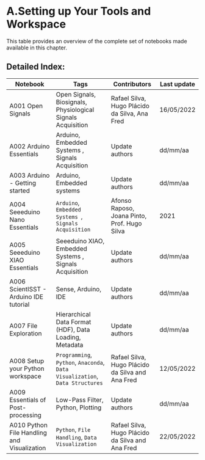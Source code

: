 # A.Setting up Your Tools and Workspace 
 This table provides an overview of the complete set of notebooks made available in this chapter. 

 ## Detailed Index:  
Notebook  | Tags | Contributors | Last update 
---  | --- | --- | --- 
A001 Open Signals | Open Signals, Biosignals, Physiological Signals Acquisition| Rafael Silva, Hugo Plácido da Silva, Ana Fred| 16/05/2022|
A002 Arduino Essentials | Arduino, Embedded Systems , Signals Acquisition| Update authors| dd/mm/aa|
A003 Arduino - Getting started | Arduino, Embedded systems| Update authors| dd/mm/aa|
A004 Seeeduino Nano Essentials | ```Arduino```, ```Embedded Systems ```, ```Signals Acquisition```| Afonso Raposo, Joana Pinto, Prof. Hugo Silva| 2021|
A005 Seeeduino XIAO Essentials | Seeeduino XIAO, Embedded Systems , Signals Acquisition| Update authors| dd/mm/aa|
A006 ScientISST - Arduino IDE tutorial | Sense, Arduino, IDE| Update authors| dd/mm/aa|
A007 File Exploration | Hierarchical Data Format (HDF), Data Loading, Metadata| Update authors| dd/mm/aa|
A008 Setup your Python workspace | `Programming`, `Python`, `Anaconda`, `Data Visualization`, `Data Structures`| Rafael Silva, Hugo Plácido da Silva and Ana Fred| 12/05/2022|
A009 Essentials of Post-processing | Low-Pass Filter, Python, Plotting| Update authors| dd/mm/aa|
A010 Python File Handling and Visualization | `Python`, `File Handling`, `Data Visualization`| Rafael Silva, Hugo Plácido da Silva and Ana Fred| 22/05/2022|
